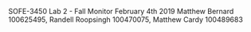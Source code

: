 SOFE-3450 Lab 2 - Fall Monitor
February 4th 2019
Matthew Bernard 100625495, Randell Roopsingh 100470075, Matthew Cardy 100489683
